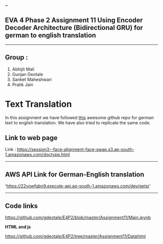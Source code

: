 ~
## EVA 4 Phase 2 Assignment 11 Using Encoder Decoder Architecture (Bidirectional GRU) for german to english translation
------------------------------------------------------------------------------------------------------------

## Group : 
1. Abhijit Mali
2. Gunjan Deotale
3. Sanket Maheshwari
4. Pratik Jain


# Text Translation
In this assignment we have followed [this](https://bastings.github.io/annotated_encoder_decoder/) awesome github repo for german text to english translation.  We have also tried to replicate the same code.

## Link to web page

Link : https://session3--face-alignment-face-swap.s3.ap-south-1.amazonaws.com/doctype.html

------------------------------------------------------------------------------------------------------------

## AWS API Link for German-English translation

'https://22vowfgbn9.execute-api.ap-south-1.amazonaws.com/dev/getsr'

-----------------------------------------------------------------------------------------------------------------------------
## Code links

https://github.com/gdeotale/E4P2/blob/master/Assignment11/Main.ipynb

**HTML and js**

https://github.com/gdeotale/E4P2/tree/master/Assignment11/Datahtml
